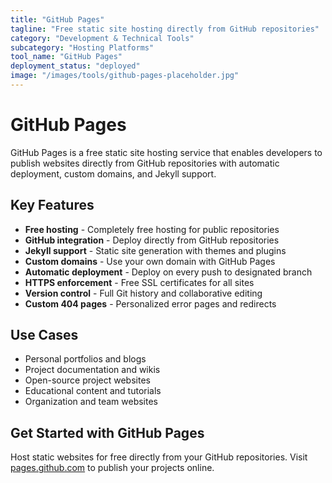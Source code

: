 ```yaml
---
title: "GitHub Pages"
tagline: "Free static site hosting directly from GitHub repositories"
category: "Development & Technical Tools"
subcategory: "Hosting Platforms"
tool_name: "GitHub Pages"
deployment_status: "deployed"
image: "/images/tools/github-pages-placeholder.jpg"
---
```


# GitHub Pages

GitHub Pages is a free static site hosting service that enables developers to publish websites directly from GitHub repositories with automatic deployment, custom domains, and Jekyll support.

## Key Features

- **Free hosting** - Completely free hosting for public repositories
- **GitHub integration** - Deploy directly from GitHub repositories
- **Jekyll support** - Static site generation with themes and plugins
- **Custom domains** - Use your own domain with GitHub Pages
- **Automatic deployment** - Deploy on every push to designated branch
- **HTTPS enforcement** - Free SSL certificates for all sites
- **Version control** - Full Git history and collaborative editing
- **Custom 404 pages** - Personalized error pages and redirects

## Use Cases

- Personal portfolios and blogs
- Project documentation and wikis
- Open-source project websites
- Educational content and tutorials
- Organization and team websites

## Get Started with GitHub Pages

Host static websites for free directly from your GitHub repositories. Visit [pages.github.com](https://pages.github.com) to publish your projects online.